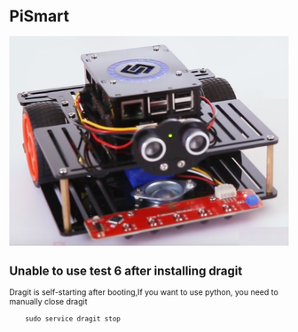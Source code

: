# PiSmart
![img](../../img/raspoberrypi/pismart/pismart.png)

## Unable to use test 6 after installing dragit

Dragit is self-starting after booting,If you want to use python, you need to manually close dragit
```
    sudo service dragit stop
```